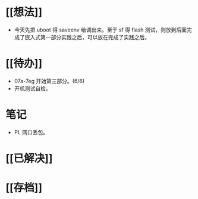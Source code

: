 # [[想法]]
- 今天先把 uboot 得 saveenv 给调出来。至于 sf 得 flash 测试，则放到后面完成了嵌入式第一部分实践之后，可以放在完成了实践之后。
# [[待办]]
- 07a-7eg 开始第三部分。(6/6)
- 开机测试自检。
# 笔记
- PL 网口丢包。
# [[已解决]]

# [[存档]]